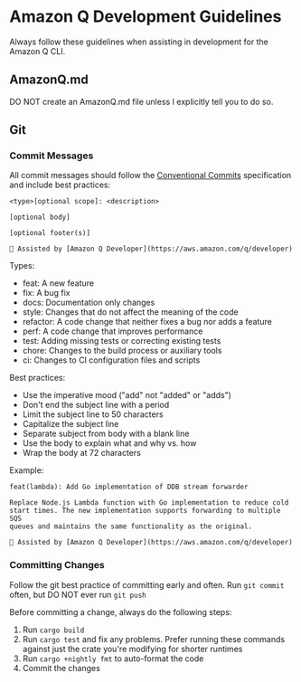 # Amazon Q Development Guidelines

Always follow these guidelines when assisting in development for the Amazon Q CLI.

## AmazonQ.md

DO NOT create an AmazonQ.md file unless I explicitly tell you to do so.

## Git

### Commit Messages

All commit messages should follow the [Conventional Commits](https://www.conventionalcommits.org/) specification and include best practices:

```
<type>[optional scope]: <description>

[optional body]

[optional footer(s)]

🤖 Assisted by [Amazon Q Developer](https://aws.amazon.com/q/developer)
```

Types:
- feat: A new feature
- fix: A bug fix
- docs: Documentation only changes
- style: Changes that do not affect the meaning of the code
- refactor: A code change that neither fixes a bug nor adds a feature
- perf: A code change that improves performance
- test: Adding missing tests or correcting existing tests
- chore: Changes to the build process or auxiliary tools
- ci: Changes to CI configuration files and scripts

Best practices:
- Use the imperative mood ("add" not "added" or "adds")
- Don't end the subject line with a period
- Limit the subject line to 50 characters
- Capitalize the subject line
- Separate subject from body with a blank line
- Use the body to explain what and why vs. how
- Wrap the body at 72 characters

Example:
```
feat(lambda): Add Go implementation of DDB stream forwarder

Replace Node.js Lambda function with Go implementation to reduce cold
start times. The new implementation supports forwarding to multiple SQS
queues and maintains the same functionality as the original.

🤖 Assisted by [Amazon Q Developer](https://aws.amazon.com/q/developer)
```

### Committing Changes

Follow the git best practice of committing early and often. Run `git commit` often, but DO NOT ever run `git push`

Before committing a change, always do the following steps:

1. Run `cargo build`
2. Run `cargo test` and fix any problems. Prefer running these commands against just the crate you're modifying for shorter runtimes
2. Run `cargo +nightly fmt` to auto-format the code
3. Commit the changes
